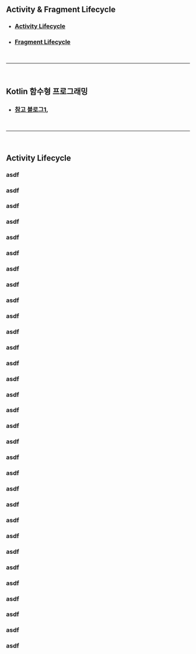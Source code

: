## Activity & Fragment Lifecycle
* ### [Activity Lifecycle](#activity-lifecycle)
* ### [Fragment Lifecycle](#fragment-lifecycle)

<br>

----

<br>

## Kotlin 함수형 프로그래밍
* ### [참고 블로그1](https://medium.com/@sket8993/kotlin-%ED%95%A8%EC%88%98%ED%98%95-%ED%94%84%EB%A1%9C%EA%B7%B8%EB%9E%98%EB%B0%8D-%EC%B4%88%EA%B0%84%EB%8B%A8-%EC%9D%B4%ED%95%B4%ED%95%98%EA%B8%B0-4dbf36dfc9a7),

<br>

----

<br>

## Activity Lifecycle
### asdf
### asdf
### asdf
### asdf
### asdf
### asdf
### asdf
### asdf
### asdf
### asdf
### asdf
### asdf
### asdf
### asdf
### asdf
### asdf
### asdf
### asdf
### asdf
### asdf
### asdf
### asdf
### asdf
### asdf
### asdf
### asdf
### asdf
### asdf
### asdf
### asdf
### asdf


